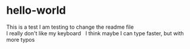 # hello-world
This is a test
I am testing to change the readme file  
I really don't like my keyboard  
I think maybe I can type faster, but with more typos
